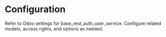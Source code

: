 # Configuration

Refer to Odoo settings for base_rest_auth_user_service. Configure related models, access rights, and options as needed.
